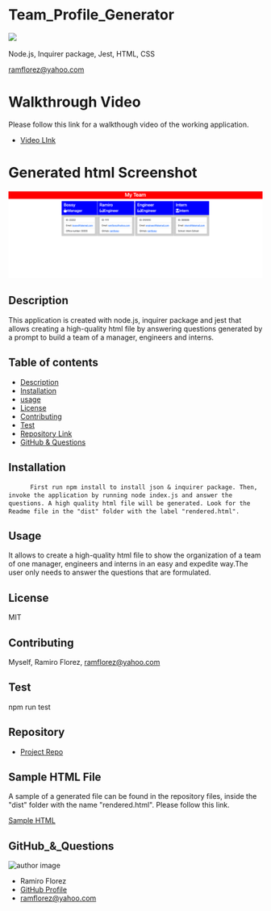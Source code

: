 # Team_Profile_Generator

![](https://img.shields.io/apm/l/vim-mode) 

Node.js, Inquirer package, Jest, HTML, CSS

ramflorez@yahoo.com

# Walkthrough Video

Please follow this link for a walkthough video of the working application.

- [Video LInk](https://drive.google.com/file/d/12R2UikF0NAISLZ_GkbeXIgTeOBDWTuN_/view?usp=sharing)

# Generated html Screenshot

<img src = "Screenshot.png"> 
   
## Description 
  
  This application is created with node.js, inquirer package and jest that allows creating a high-quality html file by answering questions generated by a prompt to build a team of a manager, engineers and interns. 
  
## Table of contents
  
  - [Description](#Description)
  - [Installation](#Installation)
  - [usage](#usage)
  - [License](#License)
  - [Contributing](#Contributing)
  - [Test](#Test)
  - [Repository Link](#Repository)
  - [GitHub & Questions](#GitHub_&_Questions) 
    
## Installation
  
          First run npm install to install json & inquirer package. Then, invoke the application by running node index.js and answer the questions. A high quality html file will be generated. Look for the Readme file in the "dist" folder with the label "rendered.html".

## Usage
  
  It allows to create a high-quality html file to show the organization of a team of one manager, engineers and interns in an easy and expedite way.The user only needs to answer the questions that are formulated.
  
## License
  
  MIT
  
## Contributing
  
  Myself, Ramiro Florez, ramflorez@yahoo.com
  
## Test
  
  npm run test
   
## Repository
  
  - [Project Repo](https://github.com/ramflorez/Team_Profile_Generator)
  
## Sample HTML File

  A sample of a generated file can be found in the repository files, inside the "dist" folder with the name "rendered.html". Please follow this link.

  <a href="dist/rendered.html"> Sample HTML</a>
  
## GitHub_&_Questions

  ![author image](https://avatars.githubusercontent.com/u/79117018?v=4)
  - Ramiro Florez
  - [GitHub Profile](https://github.com/ramflorez)
  - ramflorez@yahoo.com
  